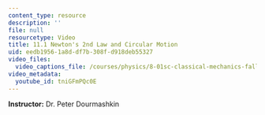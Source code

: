 ```yaml
---
content_type: resource
description: ''
file: null
resourcetype: Video
title: 11.1 Newton's 2nd Law and Circular Motion
uid: eedb1956-1a8d-df7b-308f-d918deb55327
video_files:
  video_captions_file: /courses/physics/8-01sc-classical-mechanics-fall-2016/week-3-circular-motion/11.1-newtons-2nd-law-and-circular-motion/11.1-newtons-2nd-law-and-circular-motion/tniGFmPQc0E.vtt
video_metadata:
  youtube_id: tniGFmPQc0E
---
```


**Instructor:** Dr. Peter Dourmashkin
